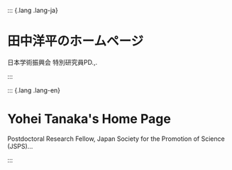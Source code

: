 ::: {.lang .lang-ja}
# 田中洋平のホームページ
日本学術振興会 特別研究員PD.,.

:::

::: {.lang .lang-en}
# Yohei Tanaka's Home Page
Postdoctoral Research Fellow, Japan Society for the Promotion of Science (JSPS)...

:::
